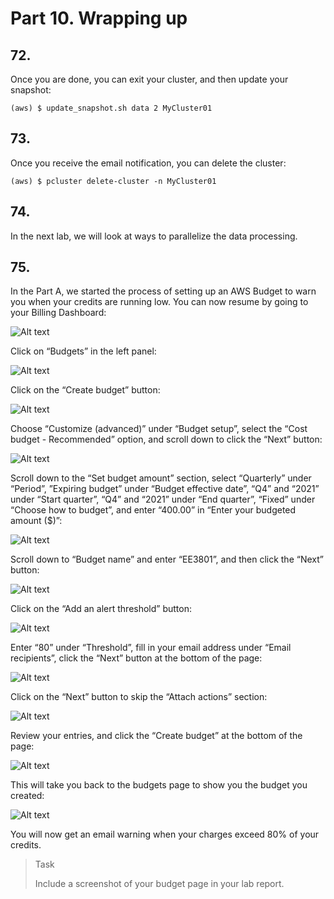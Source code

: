 # Part 10. Wrapping up

## 72.
Once you are done, you can exit your cluster, and then update your snapshot:

```shell
(aws) $ update_snapshot.sh data 2 MyCluster01
```

## 73.
Once you receive the email notification, you can delete the cluster:

```shell
(aws) $ pcluster delete-cluster -n MyCluster01
```

## 74. 
In the next lab, we will look at ways to parallelize the data processing.

## 75.
In the Part A, we started the process of setting up an AWS Budget to warn you when your credits are running low. You can now resume by going to your Billing Dashboard:

![Alt text](image.png)

Click on “Budgets” in the left panel:

![Alt text](image-1.png)

Click on the “Create budget” button:

![Alt text](image-2.png)

Choose “Customize (advanced)” under “Budget setup”, select the “Cost budget - Recommended” option, and scroll down to click the “Next” button:

![Alt text](image-3.png)

Scroll down to the “Set budget amount” section, select “Quarterly” under “Period”, ”Expiring budget” under “Budget effective date”, “Q4” and “2021” under “Start quarter”, “Q4” and “2021” under “End quarter”, “Fixed” under “Choose how to budget”, and enter “400.00” in “Enter your budgeted amount ($)”:

![Alt text](image-4.png)

Scroll down to “Budget name” and enter “EE3801”, and then click the “Next” button:

![Alt text](image-5.png)

Click on the “Add an alert threshold” button:

![Alt text](image-6.png)

Enter “80” under “Threshold”, fill in your email address under “Email recipients”, click the “Next” button at the bottom of the page:

![Alt text](image-7.png)

Click on the “Next” button to skip the “Attach actions” section:

![Alt text](image-8.png)

Review your entries, and click the “Create budget” at the bottom of the page:

![Alt text](image-9.png)

This will take you back to the budgets page to show you the budget you created:

![Alt text](image-10.png)

You will now get an email warning when your charges exceed 80% of your credits. 

> <p class="task"> Task
>
> Include a screenshot of your budget page in your lab report.